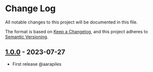 # Change Log
All notable changes to this project will be documented in this file.

The format is based on [Keep a Changelog](https://keepachangelog.com/en/1.0.0/),
and this project adheres to [Semantic Versioning](https://semver.org/spec/v2.0.0.html).

## [1.0.0] - 2023-07-27
- First release @aarapiles

[1.0.0]: https://github.com/idealista/apm_server_role/tree/1.0.0